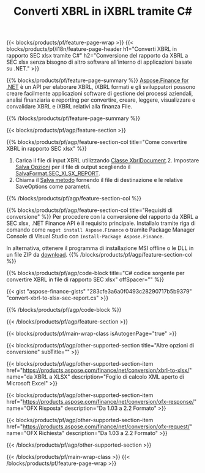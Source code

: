 ﻿---
title: Converti XBRL in iXBRL tramite C#
description: Codice di esempio per la conversione da XBRL a rapporto xlsx SEC C#. Utilizza API codice di esempio per la conversione dei file batch XBRL in rapporti SEC xlsx all'interno di applicazioni basate su .NET. 
url: /it/net/conversion/xbrl-to-sec-xlsx-report/
family: finance
platformtag: net
feature: convert
informat: XBRL
outformat: XLSX
otherformats: HTML
---
{{< blocks/products/pf/feature-page-wrap >}}
{{< blocks/products/pf/i18n/feature-page-header h1="Converti XBRL in rapporto SEC xlsx tramite C#" h2="Conversione del rapporto da XBRL a SEC xlsx senza bisogno di altro software all\'interno di applicazioni basate su .NET." >}}

{{% blocks/products/pf/feature-page-summary %}}
[Aspose.Finance for .NET](https://products.aspose.com/finance/net/) è un API per elaborare XBRL, iXBRL formati e gli sviluppatori possono creare facilmente applicazioni software di gestione dei processi aziendali, analisi finanziaria e reporting per convertire, creare, leggere, visualizzare e convalidare XBRL e iXBRL relativi alla finanza File. 

{{% /blocks/products/pf/feature-page-summary %}}

{{< blocks/products/pf/agp/feature-section >}}

{{% blocks/products/pf/agp/feature-section-col title="Come convertire XBRL in rapporto SEC xlsx" %}}
1. Carica il file di input XBRL utilizzando [Classe XbrlDocument](https://apireference.aspose.com/finance/net/aspose.finance.xbrl/xbrldocument).2. Impostare [Salva Opzioni](https://apireference.aspose.com/finance/net/aspose.finance.xbrl/saveoptions) per il file di output scegliendo il [SalvaFormat.SEC_XLSX_REPORT](https://apireference.aspose.com/finance/net/aspose.finance.xbrl/saveformat).
3. Chiama il [Salva metodo](https://apireference.aspose.com/finance/net/aspose.finance.xbrl.xbrldocument/save/methods/2) fornendo il file di destinazione e le relative SaveOptions come parametri.

{{% /blocks/products/pf/agp/feature-section-col %}}

{{% blocks/products/pf/agp/feature-section-col title="Requisiti di conversione" %}}
Per procedere con la conversione del rapporto da XBRL a SEC xlsx, .NET Finance API è il requisito principale. Installalo tramite riga di comando come ```nuget install Aspose.Finance``` o tramite Package Manager Console di Visual Studio con ```Install-Package Aspose.Finance```.

In alternativa, ottenere il programma di installazione MSI offline o le DLL in un file ZIP da [download](https://downloads.aspose.com/finance/net).
{{% /blocks/products/pf/agp/feature-section-col %}}

{{% blocks/products/pf/agp/code-block title="C# codice sorgente per convertire XBRL in file di rapporto SEC xlsx" offSpacer="" %}}

{{< gist "aspose-finance-gists" "283cfe3a6a0f0493c28290717b5b9379" "convert-xbrl-to-xlsx-sec-report.cs" >}}

{{% /blocks/products/pf/agp/code-block %}}

{{< /blocks/products/pf/agp/feature-section >}}

{{< blocks/products/pf/main-wrap-class isAutogenPage="true" >}}

{{< blocks/products/pf/agp/other-supported-section title="Altre opzioni di conversione" subTitle="" >}}

{{< blocks/products/pf/agp/other-supported-section-item href="https://products.aspose.com/finance/net/conversion/xbrl-to-xlsx/" name="da XBRL a XLSX" description="Foglio di calcolo XML aperto di Microsoft Excel" >}}

{{< blocks/products/pf/agp/other-supported-section-item href="https://products.aspose.com/finance/net/conversion/ofx-response/" name="OFX Risposta" description="Da 1.03 a 2.2 Formato" >}}

{{< blocks/products/pf/agp/other-supported-section-item href="https://products.aspose.com/finance/net/conversion/ofx-request/" name="OFX Richiesta" description="Da 1.03 a 2.2 Formato" >}}

{{< /blocks/products/pf/agp/other-supported-section >}}

{{< /blocks/products/pf/main-wrap-class >}}
{{< /blocks/products/pf/feature-page-wrap >}}